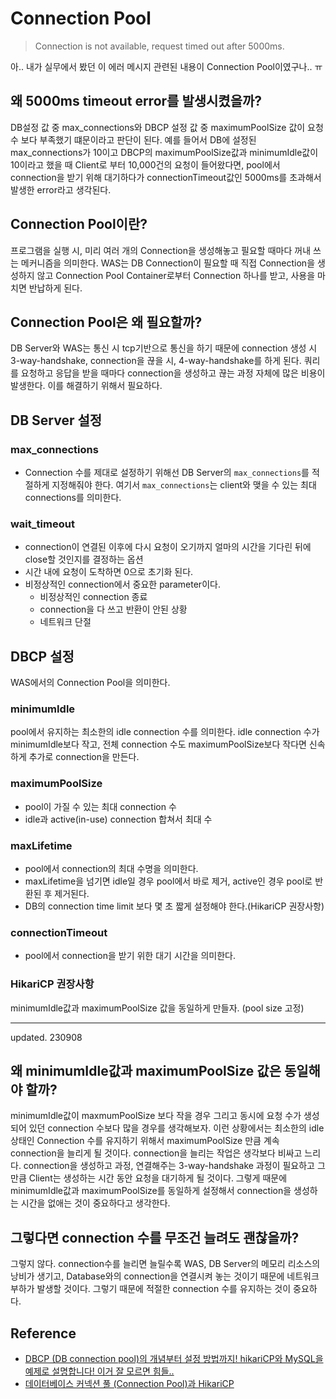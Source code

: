 # Connection Pool
 
> Connection is not available, request timed out after 5000ms. 

아.. 내가 실무에서 봤던 이 에러 메시지 관련된 내용이 Connection Pool이였구나.. ㅠ

## 왜 5000ms timeout error를 발생시켰을까?
DB설정 값 중 max_connections와 DBCP 설정 값 중 maximumPoolSize 값이 요청 수 보다 부족했기 떄문이라고 판단이 된다.
예를 들어서 DB에 설정된 max_connections가 10이고 DBCP의 maximumPoolSize값과  minimumIdle값이 10이라고 했을 때 Client로 부터 10,000건의 요청이 들어왔다면,
pool에서 connection을 받기 위해 대기하다가 connectionTimeout값인 5000ms를 초과해서 발생한 error라고 생각된다. 

## Connection Pool이란?
프로그램을 실행 시, 미리 여러 개의 Connection을 생성해놓고 필요할 때마다 꺼내 쓰는 메커니즘을 의미한다. 
WAS는 DB Connection이 필요할 때 직접 Connection을 생성하지 않고 Connection Pool Container로부터 Connection 하나를 받고, 사용을 마치면 반납하게 된다.

## Connection Pool은 왜 필요할까?
DB Server와 WAS는 통신 시 tcp기반으로 통신을 하기 때문에 connection 생성 시 3-way-handshake, connection을 끊을 시, 4-way-handshake를 하게 된다.
쿼리를 요청하고 응답을 받을 때마다 connection을 생성하고 끊는 과정 자체에 많은 비용이 발생한다. 이를 해결하기 위해서 필요하다.

## DB Server 설정

### max_connections
* Connection 수를 제대로 설정하기 위해선 DB Server의 `max_connections`를 적절하게 지정해줘야 한다.
여기서 `max_connections`는 client와 맺을 수 있는 최대 connections를 의미한다.

### wait_timeout
* connection이 연결된 이후에 다시 요청이 오기까지 얼마의 시간을 기다린 뒤에 close할 것인지를 결정하는 옵션
* 시간 내에 요청이 도착하면 0으로 초기화 된다.
* 비정상적인 connection에서 중요한 parameter이다.
  * 비정상적인 connection 종료
  * connection을 다 쓰고 반환이 안된 상황
  * 네트워크 단절

## DBCP 설정
WAS에서의 Connection Pool을 의미한다.

### minimumIdle
pool에서 유지하는 최소한의 idle connection 수를 의미한다.
idle connection 수가 minimumIdle보다 작고, 
전체 connection 수도 maximumPoolSize보다 작다면 신속하게 추가로 connection을 만든다.

### maximumPoolSize
* pool이 가질 수 있는 최대 connection 수
* idle과 active(in-use) connection 합쳐서 최대 수

### maxLifetime
* pool에서 connection의 최대 수명을 의미한다.
* maxLifetime을 넘기면 idle일 경우 pool에서 바로 제거, active인 경우 pool로 반환된 후 제거된다.
* DB의 connection time limit 보다 몇 초 짧게 설정해야 한다.(HikariCP 권장사항)

### connectionTimeout
* pool에서 connection을 받기 위한 대기 시간을 의미한다.

### HikariCP 권장사항
minimumIdle값과 maximumPoolSize 값을 동일하게 만들자. (pool size 고정)

---
updated. 230908
## 왜 minimumIdle값과 maximumPoolSize 값은 동일해야 할까?

minimumIdle값이 maxmumPoolSize 보다 작을 경우 그리고 동시에 요청 수가 생성 되어 있던 connection 수보다 많을 경우를 생각해보자.
이런 상황에서는 최소한의 idle 상태인 Connection 수를 유지하기 위해서 maximumPoolSize 만큼 계속 connection을 늘리게 될 것이다.
connection을 늘리는 작업은 생각보다 비싸고 느리다. connection을 생성하고 과정,  연결해주는 3-way-handshake 과정이 필요하고
그만큼 Client는 생성하는 시간 동안 요청을 대기하게 될 것이다. 그렇게 때문에 minimumIdle값과 maximumPoolSize를 동일하게 설정해서 connection을 생성하는 시간을 없애는 것이 중요하다고 생각한다.

## 그렇다면 connection 수를 무조건 늘려도 괜찮을까?

그렇지 않다. connection수를 늘리면 늘릴수록 WAS, DB Server의 메모리 리소스의 낭비가 생기고, Database와의 connection을 연결시켜 놓는 것이기 때문에 네트워크 부하가 발생할 것이다. 그렇기 때문에 적절한 
connection 수를 유지하는 것이 중요하다.



## Reference 
* [DBCP (DB connection pool)의 개념부터 설정 방법까지! hikariCP와 MySQL을 예제로 설명합니다! 이거 잘 모르면 힘들..](https://www.youtube.com/watch?v=zowzVqx3MQ4)
* [데이터베이스 커넥션 풀 (Connection Pool)과 HikariCP](https://hudi.blog/dbcp-and-hikaricp/)